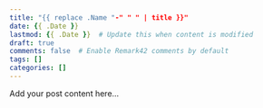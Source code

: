```yaml
---
title: "{{ replace .Name "-" " " | title }}"
date: {{ .Date }}
lastmod: {{ .Date }}  # Update this when content is modified
draft: true
comments: false  # Enable Remark42 comments by default
tags: []
categories: []
---
```


Add your post content here...
